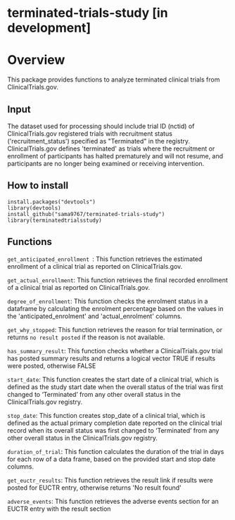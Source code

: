 # terminated-trials-study  [in development]

# Overview
This package provides functions to analyze terminated clinical trials from ClinicalTrials.gov.

## Input
The dataset used for processing should include trial ID (nctid) of ClinicalTrials.gov registered trials with recruitment status ('recruitment_status') specified as "Terminated" in the registry. ClinicalTrials.gov defines 'terminated' as trials where the recruitment or enrollment of participants has halted prematurely and will not resume, and participants are no longer being examined or receiving intervention. 

## How to install
```{r}
install.packages("devtools")
library(devtools)
install_github("sama9767/terminated-trials-study")
library(terminatedtrialsstudy)
```
## Functions
`get_anticipated_enrollment `: This function retrieves the estimated enrollment of a clinical trial as reported on ClinicalTrials.gov.

`get_actual_enrollment`: This function retrieves the final recorded enrollment of a clinical trial as reported on ClinicalTrials.gov. 

`degree_of_enrollment`: This function checks the enrolment status in a dataframe by calculating the enrolment percentage based on the values in the 'anticipated_enrolment' and 'actual_enrolment' columns. 

`get_why_stopped`:  This function retrieves the reason for trial termination, or returns `no result posted` if the reason is not available.

`has_summary_result`: This function checks whether a ClinicalTrials.gov trial has posted summary results and returns a logical vector TRUE if results were posted, otherwise FALSE

`start_date`: This function creates the start date of a clinical trial, which is defined as the study start date when the overall status of the trial was first changed to ‘Terminated’ from any other overall status in the ClinicalTrials.gov registry.

`stop_date`: This function creates stop_date of a clinical trial, which is defined as the actual primary completion date reported on the clinical trial record when its overall status was first changed to ‘Terminated’ from any other overall status in the ClinicalTrials.gov registry.

`duration_of_trial`: This function calculates the duration of the trial in days for each row of a data frame, based on the provided start and stop date columns.

`get_euctr_results`: This function retrieves the result link if results were posted for EUCTR entry, otherwise returns 'No result found'

`adverse_events`: This function retrieves the adverse events section for an EUCTR entry with the result section


 





